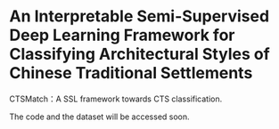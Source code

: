 # An Interpretable Semi-Supervised Deep Learning Framework for Classifying Architectural Styles of Chinese Traditional Settlements
CTSMatch：A SSL framework towards CTS classification.

The code and the dataset will be accessed soon.
